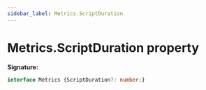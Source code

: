 ```yaml
---
sidebar_label: Metrics.ScriptDuration
---
```

# Metrics.ScriptDuration property

**Signature:**

```typescript
interface Metrics {ScriptDuration?: number;}
```

